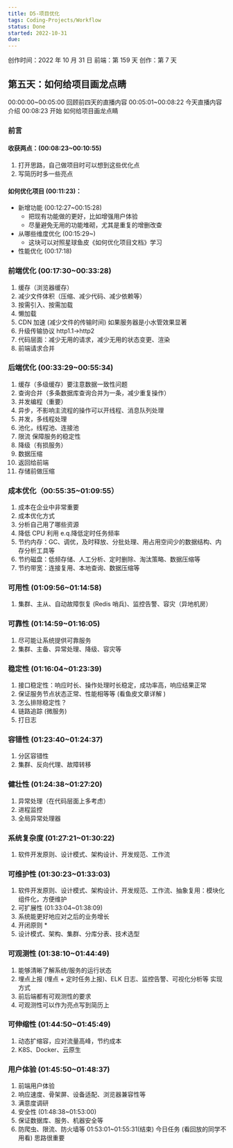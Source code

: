 ```yaml
---
title: D5-项目优化
tags: Coding-Projects/Workflow
status: Done
started: 2022-10-31
due:
---
```

创作时间：2022 年 10 月 31 日
前端：第 159 天 
创作：第 7 天
## **第五天：如何给项目画龙点睛**
00:00:00~00:05:00 回顾前四天的直播内容
00:05:01~00:08:22 今天直播内容介绍
00:08:23 开始 如何给项目画龙点睛
### 前言
#### 收获两点：(00:08:23~00:10:55)
1. 打开思路，自己做项目时可以想到这些优化点
2. 写简历时多一些亮点
#### 如何优化项目 (00:11:23)：
- 新增功能 (00:12:27~00:15:28)
   - 把现有功能做的更好，比如增强用户体验
   - 尽量避免无用的功能堆砌，尤其是重复的增删改查
- 从哪些维度优化 (00:15:29~)
   - 这块可以对照星球鱼皮《如何优化项目文档》学习
- 性能优化 (00:17:18)
### 前端优化 (00:17:30~00:33:28)
1. 缓存（浏览器缓存）
2. 减少文件体积（压缩、减少代码、减少依赖等）
3. 按需引入、按需加载
4. 懒加载
5. CDN 加速 (减少文件的传输时间) 如果服务器是小水管效果显著
6. 升级传输协议 http1.1->http2 
7. 代码层面：减少无用的请求，减少无用的状态变更、渲染
8. 前端请求合并
### 后端优化 (00:33:29~00:55:34)
1. 缓存（多级缓存）要注意数据一致性问题
2. 查询合并（多条数据库查询合并为一条，减少重复操作）
3. 并发编程（重要）
4. 异步，不影响主流程的操作可以开线程、消息队列处理 
5. 并发，多线程处理
6. 池化，线程池、连接池 
7. 限流 保障服务的稳定性
8. 降级（有损服务）
9. 数据压缩
10. 返回给前端
11. 存储前做压缩
### 成本优化（00:55:35~01:09:55）
1. 成本在企业中非常重要
2. 成本优化方式
3. 分析自己用了哪些资源
4. 降低 CPU 利用 e.q.降低定时任务频率
5. 节约内存：GC、调优，及时释放、分批处理、用占用空间少的数据结构、内存分析工具等
6. 节约磁盘：低频存储、人工分析、定时删除、淘汰策略、数据压缩等
7. 节约带宽：连接复用、本地查询、数据压缩等
### 可用性 (01:09:56~01:14:58)
1. 集群、主从、自动故障恢复 (Redis 哨兵)、监控告警、容灾（异地机房）
### 可靠性 (01:14:59~01:16:05)
1. 尽可能让系统提供可靠服务
2. 集群、主备、异常处理、降级、容灾等
### 稳定性 (01:16:04~01:23:39)
1. 接口稳定性：响应时长、操作处理时长稳定，成功率高，响应结果正常
2. 保证服务节点状态正常、性能相等等 (看鱼皮文章详解 )
3. 怎么排除稳定性？
4. 链路追踪 (微服务)
5. 打日志
### 容错性 (01:23:40~01:24:37)
1. 分区容错性
2. 集群、反向代理、故障转移
### 健壮性 (01:24:38~01:27:20)
1. 异常处理（在代码层面上多考虑）
2. 进程监控
3. 全局异常处理器
### 系统复杂度 (01:27:21~01:30:22)
1. 软件开发原则、设计模式、架构设计、开发规范、工作流
### 可维护性 (01:30:23~01:33:03)
1. 软件开发原则、设计模式、架构设计、开发规范、工作流、抽象复用：模块化组件化，方便维护
2. 可扩展性 (01:33:04~01:38:09)
3. 系统能更好地应对之后的业务增长
4. 开闭原则 *
5. 设计模式、架构、集群、分库分表、技术选型
### 可观测性 (01:38:10~01:44:49)
1. 能够清晰了解系统/服务的运行状态
2. 埋点上报 (埋点 + 定时任务上报)、ELK 日志、监控告警、可视化分析等 实现方式
3. 前后端都有可观测性的要求
4. 可观测性可以作为亮点写到简历上
### 可伸缩性 (01:44:50~01:45:49)
1. 动态扩缩容，应对流量高峰，节约成本
2. K8S、Docker、云原生
### 用户体验 (01:45:50~01:48:37)
1. 前端用户体验
2. 响应速度、骨架屏、设备适配、浏览器兼容性等
3. 满意度调研
4. 安全性 (01:48:38~01:53:00)
5. 保证数据库、服务、机器安全等
6. 防爬虫、限流、防火墙等
01:53:01~01:55:31(结束) 今日任务 (看回放的同学不用看)
思路很重要
